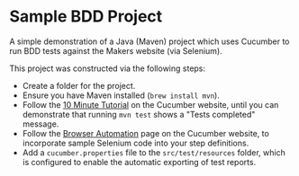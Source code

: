 # Sample BDD Project

A simple demonstration of a Java (Maven) project which uses Cucumber to run
BDD tests against the Makers website (via Selenium).

This project was constructed via the following steps:

* Create a folder for the project.
* Ensure you have Maven installed (`brew install mvn`).
* Follow the [10 Minute 
Tutorial](https://cucumber.io/docs/guides/10-minute-tutorial/?lang=java) on the 
Cucumber website, until you can demonstrate that running `mvn test` shows a
"Tests completed" message.
* Follow the [Browser 
Automation](https://cucumber.io/docs/guides/browser-automation/?lang=java) page 
on the Cucumber website, to incorporate sample Selenium code into your step
definitions.
* Add a `cucumber.properties` file to the `src/test/resources` folder, which is 
configured to enable the automatic exporting of test reports.